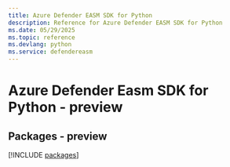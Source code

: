 ```yaml
---
title: Azure Defender EASM SDK for Python
description: Reference for Azure Defender EASM SDK for Python
ms.date: 05/29/2025
ms.topic: reference
ms.devlang: python
ms.service: defendereasm
---
```

# Azure Defender Easm SDK for Python - preview
## Packages - preview
[!INCLUDE [packages](defender-easm-index.md)]